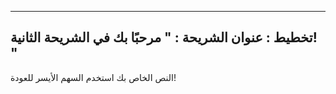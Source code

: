 ---
 تخطيط : عنوان الشريحة
 : " مرحبًا بك في الشريحة الثانية! "
-
النص الخاص بك 
استخدم السهم الأيسر للعودة!
